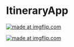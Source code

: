 # ItineraryApp

<a href="https://imgflip.com/gif/3j8zsd"><img src="https://i.imgflip.com/3j8zsd.gif" title="made at imgflip.com"/></a>

<a href="https://imgflip.com/gif/3j904h"><img src="https://i.imgflip.com/3j904h.gif" title="made at imgflip.com"/></a>
